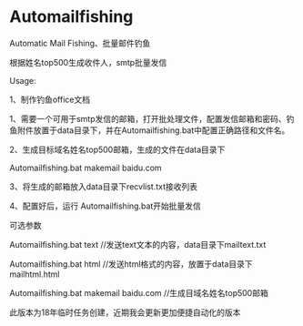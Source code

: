 # Automailfishing

Automatic Mail Fishing、批量邮件钓鱼

根据姓名top500生成收件人，smtp批量发信

Usage:

1、制作钓鱼office文档

1、需要一个可用于smtp发信的邮箱，打开批处理文件，配置发信邮箱和密码、钓鱼附件放置于data目录下，并在Automailfishing.bat中配置正确路径和文件名。

2、生成目标域名姓名top500邮箱，生成的文件在data目录下

Automailfishing.bat makemail baidu.com

3、将生成的邮箱放入data目录下recvlist.txt接收列表

4、配置好后，运行 Automailfishing.bat开始批量发信

可选参数

Automailfishing.bat text   //发送text文本的内容，data目录下mailtext.txt

Automailfishing.bat html   //发送html格式的内容，放置于data目录下mailhtml.html

Automailfishing.bat makemail baidu.com  //生成目域名姓名top500邮箱


此版本为18年临时任务创建，近期我会更新更加便捷自动化的版本

